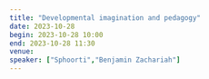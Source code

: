 ```yaml
---
title: "Developmental imagination and pedagogy"
date: 2023-10-28
begin: 2023-10-28 10:00
end: 2023-10-28 11:30
venue:
speaker: ["Sphoorti","Benjamin Zachariah"]
---
```



